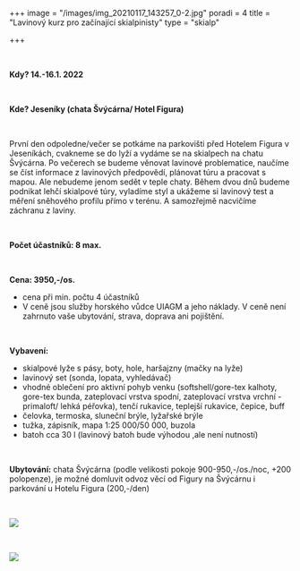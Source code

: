 +++
image = "/images/img_20210117_143257_0-2.jpg"
poradi = 4
title = "Lavinový kurz pro začínající skialpinisty"
type = "skialp"

+++

&nbsp;

**Kdy? 14.-16.1. 2022**

&nbsp;

**Kde? Jeseníky (chata Švýcárna/ Hotel Figura)**

&nbsp;

První den odpoledne/večer se potkáme na parkovišti před Hotelem Figura v Jeseníkách, cvakneme se do lyží a vydáme se na skialpech na chatu Švýcárna. Po večerech se budeme věnovat lavinové problematice, naučíme se číst informace z lavinových předpovědí, plánovat túru a pracovat s mapou. Ale nebudeme jenom sedět v teple chaty. Během dvou dnů budeme podnikat lehčí skialpové túry, vyladíme styl a ukážeme si lavinový test a měření sněhového profilu přímo v terénu. A samozřejmě nacvičíme záchranu z laviny.

&nbsp;

**Počet účastníků: 8 max.**

&nbsp;

**Cena: 3950,-/os.**

* cena při min. počtu 4 účastníků
* V ceně jsou služby horského vůdce UIAGM a jeho náklady. V ceně není zahrnuto vaše ubytování, strava, doprava ani pojištění.

&nbsp;

**Vybavení:**

* skialpové lyže s pásy, boty, hole, haršajzny (mačky na lyže)
* lavinový set (sonda, lopata, vyhledávač)
* vhodné oblečení pro aktivní pohyb venku (softshell/gore-tex kalhoty, gore-tex bunda, zateplovací vrstva spodní, zateplovací vrstva vrchní  - primaloft/ lehká péřovka), tenčí rukavice, teplejší rukavice, čepice, buff
* čelovka, termoska, sluneční brýle, lyžařské brýle
* tužka, zápisník, mapa 1:25 000/50 000, buzola
* batoh cca 30 l (lavinový batoh bude výhodou ,ale není nutností)

&nbsp;

**Ubytování:** chata Švýcárna (podle velikosti pokoje 900-950,-/os./noc, +200 polopenze), je možné domluvit odvoz věcí od Figury na Švýcárnu i parkování u Hotelu Figura (200,-/den)

&nbsp;

![](/images/img_20210207_105001_8.jpg)

&nbsp;

![](/images/img_20190207_111241.jpg)